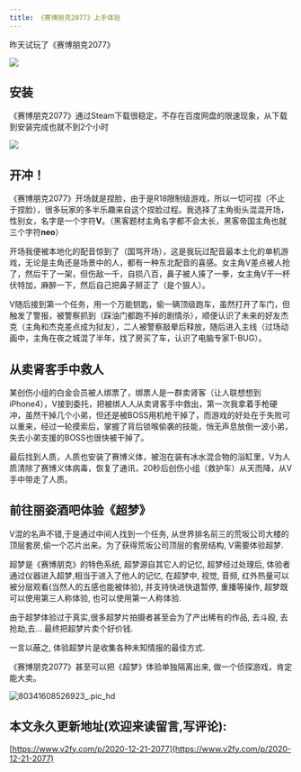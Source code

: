 ```yaml
---
title: 《赛博朋克2077》上手体验
---
```


昨天试玩了《赛博朋克2077》

![](https://www.v2fy.com/asset/0i/jikemiji/jikemiji-md/2020-12-21-2077.assets/80231608474149_.pic_hd.jpg)

## 安装

《赛博朋克2077》通过Steam下载很稳定，不存在百度网盘的限速现象，从下载到安装完成也就不到2个小时

![](https://www.v2fy.com/asset/0i/jikemiji/jikemiji-md/2020-12-21-2077.assets/image-20201221164257071.png)


## 开冲！

《赛博朋克2077》开场就是捏脸，由于是R18限制级游戏，所以一切可捏（不止于捏脸），很多玩家的多半乐趣来自这个捏脸过程。我选择了主角街头混混开场，性别女，名字是一个字符**V**。（黑客题材主角名字都不会太长，黑客帝国主角也就三个字符**neo**）

开场我便被本地化的配音惊到了（国骂开场），这是我玩过配音最本土化的单机游戏，无论是主角还是场景中的人，都有一种东北配音的喜感。女主角V差点被人抢了，然后干了一架，但伤敌一千，自损八百，鼻子被人揍了一拳，女主角V干一杯伏特加，麻醉一下，然后自己把鼻子掰正了（是个狠人）。

V随后接到第一个任务，用一个万能钥匙，偷一辆顶级跑车，虽然打开了车门，但触发了警报，被警察抓到（踩油门都跑不掉的剧情杀），顺便认识了未来的好友杰克（主角和杰克差点成为狱友），二人被警察敲晕后释放，随后进入主线（过场动画中，主角在夜之城混了半年，找了房买了车，认识了电脑专家T-BUG）。


## 从卖肾客手中救人

某创伤小组的白金会员被人绑票了，绑票人是一群卖肾客（让人联想想到iPhone4），V接到委托，把被绑人人从卖肾客手中救出，第一次我拿着手枪硬冲，虽然干掉几个小弟，但还是被BOSS用机枪干掉了，而游戏的好处在于失败可以重来，经过一轮摸索后，掌握了背后锁喉偷袭的技能，悄无声息放倒一波小弟，失去小弟支援的BOSS也很快被干掉了。

最后找到人质，人质也安装了赛博义体，被泡在装有冰水混合物的浴缸里，V为人质清除了赛博义体病毒，恢复了通讯，20秒后创伤小组（救护车）从天而降，从V手中带走了人质。



## 前往丽姿酒吧体验《超梦》

V混的名声不错,于是通过中间人找到一个任务, 从世界排名前三的荒坂公司大楼的顶层套房,偷一个芯片出来。为了获得荒坂公司顶层的套房结构, V需要体验超梦.

超梦是《赛博朋克》的特色系统, 超梦源自其它人的记忆, 超梦经过处理后, 体验者通过仪器进入超梦,相当于进入了他人的记忆, 在超梦中, 视觉, 音频, 红外热量可以被分层观看(当然人的五感也能被体验), 并支持快进快退暂停, 重播等操作, 超梦既可以使用第三人称体验, 也可以使用第一人称体验.

由于超梦体验过于真实,很多超梦片拍摄者甚至会为了产出稀有的作品, 去斗殴, 去抢劫,去... 最终把超梦片卖个好价钱.

一言以蔽之, 体验超梦片是收集各种未知情报的最佳方式.

《赛博朋克2077》甚至可以把《超梦》体验单独隔离出来, 做一个侦探游戏，肯定能大卖。




![80341608526923_.pic_hd](https://www.v2fy.com/asset/0i/jikemiji/jikemiji-md/2020-12-21-2077.assets/80341608526923_.pic_hd.jpg)














## 本文永久更新地址(欢迎来读留言,写评论):

[https://www.v2fy.com/p/2020-12-21-2077](https://www.v2fy.com/p/2020-12-21-2077)
